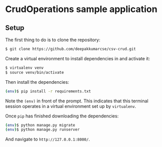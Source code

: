# CrudOperations sample application

## Setup

The first thing to do is to clone the repository:

```sh
$ git clone https://github.com/deepakkumarcse/csv-crud.git
```

Create a virtual environment to install dependencies in and activate it:

```sh
$ virtualenv venv
$ source venv/bin/activate
```

Then install the dependencies:

```sh
(env)$ pip install -r requirements.txt
```


Note the `(env)` in front of the prompt. This indicates that this terminal
session operates in a virtual environment set up by `virtualenv`.

Once `pip` has finished downloading the dependencies:
```sh
(env)$ python manage.py migrate
(env)$ python manage.py runserver
```
And navigate to `http://127.0.0.1:8000/`.
